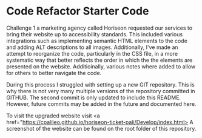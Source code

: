 # Code Refactor Starter Code

Challenge 1 a marketing agency called Horiseon requested our services to bring their website up to accessibility standards.  This included various integrations such as implementing semantic HTML elements to the code and adding ALT descriptions to all images.  Additionally, I've made an attempt to reorganize the code, particularly in the CSS file, in a more systematic way that better reflects the order in which the the elements are presented on the website.  Additioinally, various notes where added to allow for others to better navigate the code.  

During this process I struggled with setting up a new GIT repository.  This is why there is not very many multiple versions of the repository committed in GITHUB.  The second commit is only updated to include this README.  However, future commits may be added in the future and documented here.

To visit the upgraded website visit <a href="https://cpalileo.github.io/horiseon-ticket-pali/Develop/index.html>
A screenshot of the website can be found on the root folder of this repository.